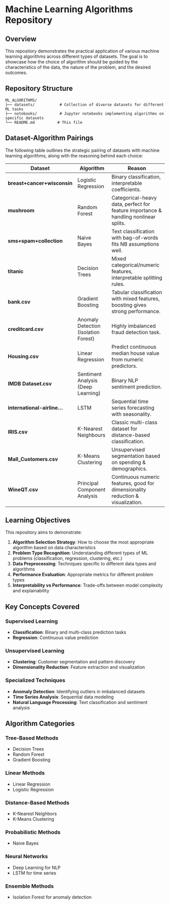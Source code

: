 # Machine Learning Algorithms Repository

## Overview

This repository demonstrates the practical application of various machine learning algorithms across different types of datasets. The goal is to showcase how the choice of algorithm should be guided by the characteristics of the data, the nature of the problem, and the desired outcomes.

## Repository Structure

```
ML_ALGORITHMS/
├── datasets/           # Collection of diverse datasets for different ML tasks
├── notebooks/          # Jupyter notebooks implementing algorithms on specific datasets
└── README.md          # This file
```

## Dataset-Algorithm Pairings

The following table outlines the strategic pairing of datasets with machine learning algorithms, along with the reasoning behind each choice:

| Dataset                     | Algorithm                            | Reason                                                                              |
| --------------------------- | ------------------------------------ | ----------------------------------------------------------------------------------- |
| **breast+cancer+wisconsin** | Logistic Regression                  | Binary classification, interpretable coefficients.                                  |
| **mushroom**                | Random Forest                        | Categorical-heavy data, perfect for feature importance & handling nonlinear splits. |
| **sms+spam+collection**     | Naive Bayes                          | Text classification with bag-of-words fits NB assumptions well.                     |
| **titanic**                 | Decision Trees                       | Mixed categorical/numeric features, interpretable splitting rules.                  |
| **bank.csv**                | Gradient Boosting                    | Tabular classification with mixed features, boosting gives strong performance.      |
| **creditcard.csv**          | Anomaly Detection (Isolation Forest) | Highly imbalanced fraud detection task.                                             |
| **Housing.csv**             | Linear Regression                    | Predict continuous median house value from numeric predictors.                      |
| **IMDB Dataset.csv**        | Sentiment Analysis (Deep Learning)   | Binary NLP sentiment prediction.                                                    |
| **international-airline…**  | LSTM                                 | Sequential time series forecasting with seasonality.                                |
| **IRIS.csv**                | K-Nearest Neighbours                 | Classic multi-class dataset for distance-based classification.                      |
| **Mall_Customers.csv**      | K-Means Clustering                   | Unsupervised segmentation based on spending & demographics.                         |
| **WineQT.csv**              | Principal Component Analysis         | Continuous numeric features, good for dimensionality reduction & visualization.     |

## Learning Objectives

This repository aims to demonstrate:

1. **Algorithm Selection Strategy**: How to choose the most appropriate algorithm based on data characteristics
2. **Problem Type Recognition**: Understanding different types of ML problems (classification, regression, clustering, etc.)
3. **Data Preprocessing**: Techniques specific to different data types and algorithms
4. **Performance Evaluation**: Appropriate metrics for different problem types
5. **Interpretability vs Performance**: Trade-offs between model complexity and explainability

## Key Concepts Covered

### Supervised Learning
- **Classification**: Binary and multi-class prediction tasks
- **Regression**: Continuous value prediction

### Unsupervised Learning
- **Clustering**: Customer segmentation and pattern discovery
- **Dimensionality Reduction**: Feature extraction and visualization

### Specialized Techniques
- **Anomaly Detection**: Identifying outliers in imbalanced datasets
- **Time Series Analysis**: Sequential data modeling
- **Natural Language Processing**: Text classification and sentiment analysis

## Algorithm Categories

### Tree-Based Methods
- Decision Trees
- Random Forest
- Gradient Boosting

### Linear Methods
- Linear Regression
- Logistic Regression

### Distance-Based Methods
- K-Nearest Neighbors
- K-Means Clustering

### Probabilistic Methods
- Naive Bayes

### Neural Networks
- Deep Learning for NLP
- LSTM for time series

### Ensemble Methods
- Isolation Forest for anomaly detection


